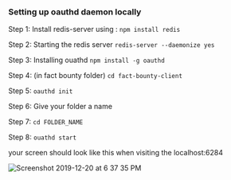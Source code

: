 ### Setting up oauthd daemon locally

Step 1: Install redis-server using :
        `npm install redis`
       
Step 2: Starting the redis server
        `redis-server --daemonize yes`
       
Step 3: Installing ouathd
        `npm install -g oauthd`
        
Step 4: (in fact bounty folder) 
        `cd fact-bounty-client`
        
Step 5: `oauthd init`

Step 6:  Give your folder a name

Step 7: `cd FOLDER_NAME`

Step 8: `ouathd start`

your screen should look like this when visiting the localhost:6284

![Screenshot 2019-12-20 at 6 37 35 PM](https://user-images.githubusercontent.com/39365087/71256790-dde32800-2357-11ea-8741-6197207e4d2b.png)

